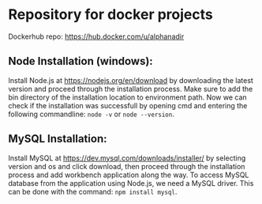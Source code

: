 # Repository for docker projects

Dockerhub repo: https://hub.docker.com/u/alphanadir

## Node Installation (windows):

Install Node.js at https://nodejs.org/en/download by downloading the latest version and proceed through the installation process. Make sure to add the bin directory of the installation location to environment path. Now we can check if the installation was successfull by opening cmd and entering the following commandline:
```node -v``` or ```node --version```.

## MySQL Installation:

Install MySQL at https://dev.mysql.com/downloads/installer/ by selecting version and os and click download, then proceed through the installation process and add workbench application along the way. To access MySQL database from the application using Node.js, we need a MySQL driver. This can be done with the command:
``` npm install mysql ```.
